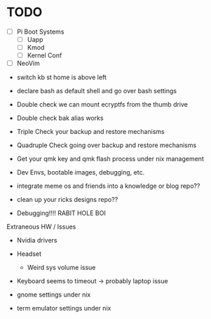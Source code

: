# TODO

* [ ] Pi Boot Systems
    * [ ] Uapp
    * [ ] Kmod
    * [ ] Kernel Conf
* [ ] NeoVim
* switch kb st home is above left
* declare bash as default shell and go over bash settings

* Double check we can mount ecryptfs from the thumb drive
* Double check bak alias works 
* Triple Check your backup and restore mechanisms
* Quadruple Check going over backup and restore mechanisms
* Get your qmk key and qmk flash process under nix management

* Dev Envs, bootable images, debugging, etc.

* integrate meme os and friends into a knowledge or blog repo??
* clean up your ricks designs repo??

* Debugging!!!! RABIT HOLE BOI

Extraneous HW / Issues
* Nvidia drivers
* Headset
    * Weird sys volume issue 
* Keyboard seems to timeout -> probably laptop issue

* gnome settings under nix
* term emulator settings under nix